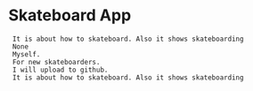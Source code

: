 # Skateboard App
    
     It is about how to skateboard. Also it shows skateboarding
     None
     Myself.
     For new skateboarders.
     I will upload to github.
     It is about how to skateboard. Also it shows skateboarding
   
  